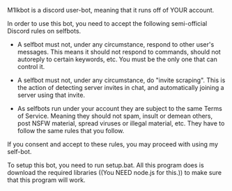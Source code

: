 M1lkbot is a discord user-bot, meaning that it runs off of YOUR account.

In order to use this bot, you need to accept the following semi-official Discord rules on selfbots.


- A selfbot must not, under any circumstance, respond to other user's messages. This means it should not respond to commands, should not autoreply to certain keywords, etc. You must be the only one that can control it.

- A selfbot must not, under any circumstance, do "invite scraping". This is the action of detecting server invites in chat, and automatically joining a server using that invite.

- As selfbots run under your account they are subject to the same Terms of Service. Meaning they should not spam, insult or demean others, post NSFW material, spread viruses or illegal material, etc. They have to follow the same rules that you follow.

If you consent and accept to these rules, you may proceed with using my self-bot.

To setup this bot, you need to run setup.bat. All this program does is download the required libraries ((You NEED node.js for this.)) to make sure that this program will work.